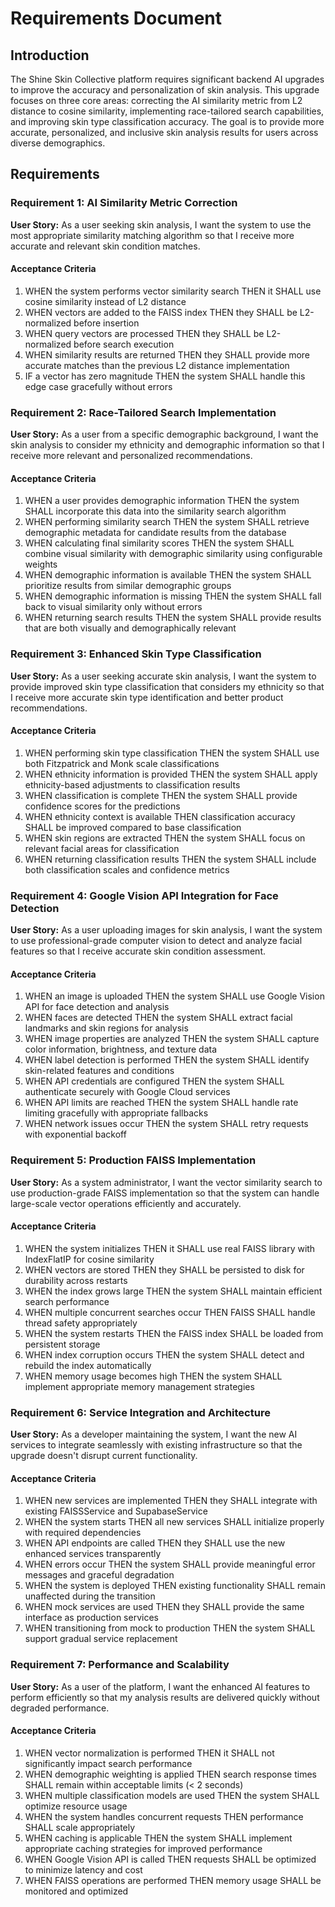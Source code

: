 # Requirements Document

## Introduction

The Shine Skin Collective platform requires significant backend AI upgrades to improve the accuracy and personalization of skin analysis. This upgrade focuses on three core areas: correcting the AI similarity metric from L2 distance to cosine similarity, implementing race-tailored search capabilities, and improving skin type classification accuracy. The goal is to provide more accurate, personalized, and inclusive skin analysis results for users across diverse demographics.

## Requirements

### Requirement 1: AI Similarity Metric Correction

**User Story:** As a user seeking skin analysis, I want the system to use the most appropriate similarity matching algorithm so that I receive more accurate and relevant skin condition matches.

#### Acceptance Criteria

1. WHEN the system performs vector similarity search THEN it SHALL use cosine similarity instead of L2 distance
2. WHEN vectors are added to the FAISS index THEN they SHALL be L2-normalized before insertion
3. WHEN query vectors are processed THEN they SHALL be L2-normalized before search execution
4. WHEN similarity results are returned THEN they SHALL provide more accurate matches than the previous L2 distance implementation
5. IF a vector has zero magnitude THEN the system SHALL handle this edge case gracefully without errors

### Requirement 2: Race-Tailored Search Implementation

**User Story:** As a user from a specific demographic background, I want the skin analysis to consider my ethnicity and demographic information so that I receive more relevant and personalized recommendations.

#### Acceptance Criteria

1. WHEN a user provides demographic information THEN the system SHALL incorporate this data into the similarity search algorithm
2. WHEN performing similarity search THEN the system SHALL retrieve demographic metadata for candidate results from the database
3. WHEN calculating final similarity scores THEN the system SHALL combine visual similarity with demographic similarity using configurable weights
4. WHEN demographic information is available THEN the system SHALL prioritize results from similar demographic groups
5. WHEN demographic information is missing THEN the system SHALL fall back to visual similarity only without errors
6. WHEN returning search results THEN the system SHALL provide results that are both visually and demographically relevant

### Requirement 3: Enhanced Skin Type Classification

**User Story:** As a user seeking accurate skin analysis, I want the system to provide improved skin type classification that considers my ethnicity so that I receive more accurate skin type identification and better product recommendations.

#### Acceptance Criteria

1. WHEN performing skin type classification THEN the system SHALL use both Fitzpatrick and Monk scale classifications
2. WHEN ethnicity information is provided THEN the system SHALL apply ethnicity-based adjustments to classification results
3. WHEN classification is complete THEN the system SHALL provide confidence scores for the predictions
4. WHEN ethnicity context is available THEN classification accuracy SHALL be improved compared to base classification
5. WHEN skin regions are extracted THEN the system SHALL focus on relevant facial areas for classification
6. WHEN returning classification results THEN the system SHALL include both classification scales and confidence metrics

### Requirement 4: Google Vision API Integration for Face Detection

**User Story:** As a user uploading images for skin analysis, I want the system to use professional-grade computer vision to detect and analyze facial features so that I receive accurate skin condition assessment.

#### Acceptance Criteria

1. WHEN an image is uploaded THEN the system SHALL use Google Vision API for face detection and analysis
2. WHEN faces are detected THEN the system SHALL extract facial landmarks and skin regions for analysis
3. WHEN image properties are analyzed THEN the system SHALL capture color information, brightness, and texture data
4. WHEN label detection is performed THEN the system SHALL identify skin-related features and conditions
5. WHEN API credentials are configured THEN the system SHALL authenticate securely with Google Cloud services
6. WHEN API limits are reached THEN the system SHALL handle rate limiting gracefully with appropriate fallbacks
7. WHEN network issues occur THEN the system SHALL retry requests with exponential backoff

### Requirement 5: Production FAISS Implementation

**User Story:** As a system administrator, I want the vector similarity search to use production-grade FAISS implementation so that the system can handle large-scale vector operations efficiently and accurately.

#### Acceptance Criteria

1. WHEN the system initializes THEN it SHALL use real FAISS library with IndexFlatIP for cosine similarity
2. WHEN vectors are stored THEN they SHALL be persisted to disk for durability across restarts
3. WHEN the index grows large THEN the system SHALL maintain efficient search performance
4. WHEN multiple concurrent searches occur THEN FAISS SHALL handle thread safety appropriately
5. WHEN the system restarts THEN the FAISS index SHALL be loaded from persistent storage
6. WHEN index corruption occurs THEN the system SHALL detect and rebuild the index automatically
7. WHEN memory usage becomes high THEN the system SHALL implement appropriate memory management strategies

### Requirement 6: Service Integration and Architecture

**User Story:** As a developer maintaining the system, I want the new AI services to integrate seamlessly with existing infrastructure so that the upgrade doesn't disrupt current functionality.

#### Acceptance Criteria

1. WHEN new services are implemented THEN they SHALL integrate with existing FAISSService and SupabaseService
2. WHEN the system starts THEN all new services SHALL initialize properly with required dependencies
3. WHEN API endpoints are called THEN they SHALL use the new enhanced services transparently
4. WHEN errors occur THEN the system SHALL provide meaningful error messages and graceful degradation
5. WHEN the system is deployed THEN existing functionality SHALL remain unaffected during the transition
6. WHEN mock services are used THEN they SHALL provide the same interface as production services
7. WHEN transitioning from mock to production THEN the system SHALL support gradual service replacement

### Requirement 7: Performance and Scalability

**User Story:** As a user of the platform, I want the enhanced AI features to perform efficiently so that my analysis results are delivered quickly without degraded performance.

#### Acceptance Criteria

1. WHEN vector normalization is performed THEN it SHALL not significantly impact search performance
2. WHEN demographic weighting is applied THEN search response times SHALL remain within acceptable limits (< 2 seconds)
3. WHEN multiple classification models are used THEN the system SHALL optimize resource usage
4. WHEN the system handles concurrent requests THEN performance SHALL scale appropriately
5. WHEN caching is applicable THEN the system SHALL implement appropriate caching strategies for improved performance
6. WHEN Google Vision API is called THEN requests SHALL be optimized to minimize latency and cost
7. WHEN FAISS operations are performed THEN memory usage SHALL be monitored and optimized